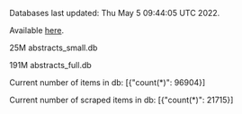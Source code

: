 Databases last updated: Thu May  5 09:44:05 UTC 2022. 

Available [here](https://github.com/cbeauhilton/ash-db/releases).


25M	abstracts_small.db

191M	abstracts_full.db

Current number of items in db:
[{"count(*)": 96904}]

Current number of scraped items in db:
[{"count(*)": 21715}]
